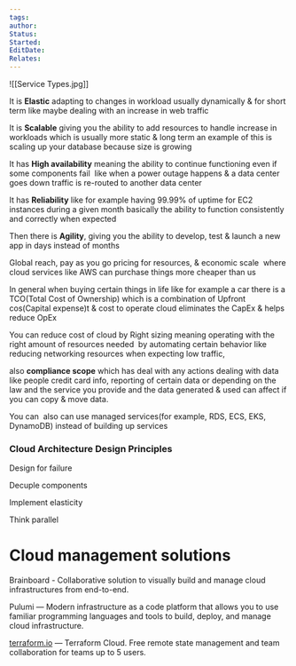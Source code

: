 ```yaml
---
tags: 
author: 
Status: 
Started: 
EditDate: 
Relates:
---
```

![[Service Types.jpg]]


It is **Elastic** adapting to changes in workload usually dynamically & for short term like maybe dealing with an increase in web traffic  

It is **Scalable** giving you the ability to add resources to handle increase in workloads which is usually more static & long term an example of this is scaling up your database because size is growing 

It has **High availability** meaning the ability to continue functioning even if some components fail  like when a power outage happens & a data center goes down traffic is re-routed to another data center  

It has **Reliability** like for example having 99.99% of uptime for EC2 instances during a given month basically the ability to function consistently and correctly when expected   

Then there is **Agility**, giving you the ability to develop, test & launch a new app in days instead of months  

Global reach, pay as you go pricing for resources, & economic scale  where cloud services like AWS can purchase things more cheaper than us  

In general when buying certain things in life like for example a car there is a TCO(Total Cost of Ownership) which is a combination of Upfront cos(Capital expense)t & cost to operate cloud eliminates the CapEx & helps reduce OpEx  

You can reduce cost of cloud by Right sizing meaning operating with the right amount of resources needed  by automating certain behavior like reducing networking resources when expecting low traffic, 

also **compliance scope** which has deal with any actions dealing with data like people credit card info, reporting of certain data or depending on the law and the service you provide and the data generated & used can affect if you can copy & move data. 

You can  also can use managed services(for example, RDS, ECS, EKS, DynamoDB) instead of building up services  

### Cloud Architecture Design Principles  

Design for failure 

Decuple components  

Implement elasticity  

Think parallel

# Cloud management solutions

Brainboard - Collaborative solution to visually build and manage cloud infrastructures from end-to-end. 

Pulumi — Modern infrastructure as a code platform that allows you to use familiar programming languages and tools to build, deploy, and manage cloud infrastructure. 

[terraform.io](http://terraform.io/) — Terraform Cloud. Free remote state management and team collaboration for teams up to 5 users.
